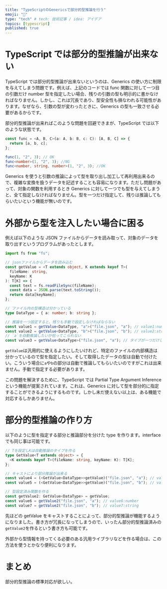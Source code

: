 ```yaml
---
title: "TypeScriptのGenericsで部分的型推論を行う"
emoji: "🎴"
type: "tech" # tech: 技術記事 / idea: アイデア
topics: [typescript]
published: true
---
```


# TypeScript では部分的型推論が出来ない

TypeScript では部分的型推論が出来ないというのは、Generics の使い方に制限を与えてしまう問題です。例えば、上記のコードでは func 関数に対して一つ目の引数だけ number 型を指定したい場合、残りの引数の型も明示的に書かなければなりません。しかし、これは冗長であり、型安全性も損なわれる可能性があります。なぜなら、引数の型が変わったときに、Generics の型も一致させる必要があるからです。

部分的型推論が出来ればこのような問題を回避できまが、TypeScript では以下のような状態です。

```ts
const func = <A, B, C>(a: A, b: B, c: C): [A, B, C] => {
  return [a, b, c];
};

func(1, "2", 3); // OK
func<number>(1, "2", 3); //NG
func<number, string, number>(1, "2", 3); //OK
```

Generics を使うと引数の推論によって型を取り出し加工して再利用出来るので、複雑な変換を扱うデータを記述することも容易になります。ただし問題があって、対象の関数を利用するとき Generics に対して一つでも型を与えてしまうと、全て指定しなければなりません。型を一つだけ指定して、残りは推論してもらいたいという機能が無いのです。

# 外部から型を注入したい場合に困る

例えば以下のような JSON ファイルからデータを読み取って、対象のデータを取り出すというプログラムがあったとします。

```ts
import fs from "fs";

// jsonファイルからデータを読み込む
const getValue = <T extends object, K extends keyof T>(
  fileName: string,
  keyName: K
): T[K] => {
  const text = fs.readFileSync(fileName);
  const data = JSON.parse(text.toString());
  return data[keyName];
};

// ファイル内の型構造は分かっている
type DataType = { a: number; b: string };

// 推論を一つ設定すると、残りも手動で設定しなければならない
const value1 = getValue<DataType, "a">("file.json", "a"); // value1:number
const value2 = getValue<DataType, "b">("file.json", "b"); // value2:string
// `a`を自動推論したいが拾ってこられない
const value3 = getValue<DataType>("file.json", "a"); // タイプが一つだけしか指定されていないのでError
```

`getValue`は汎用的に使えるようにしたいけれど、特定のファイルの内部構造は分かっているので型を指定したい。そして取得したデータの型は自動で付けたい。こういう場合に`a`や`b`の部分は自動で推論してもらいたいのですがこれは出来ません。手動で指定する必要があります。

この問題を解決するために、TypeScript では Partial Type Argument Inference という機能が提案されています。これは、Generics に対して型を部分的に指定することができるようにするものです。しかし未だ使えない以上は、ある機能で対応するしかありません。

# 部分的型推論の作り方

以下のように型を指定する部分と推論部分を分けた type を作ります。interface でも同じ事は可能です。

```ts
// Tを設定しKは自動推論のタイプを作る
type GetValue<T extends object> = {
  <K extends keyof T>(fileName: string, keyName: K): T[K];
};

// キャストにより部分推論が出来る
const value4 = (<GetValue<DataType>>getValue)("file.json", "a"); // value4:number
const value5 = (<GetValue<DataType>>getValue)("file.json", "b"); // value5:string

// 型設定済み関数を作る
const getValue2: GetValue<DataType> = getValue;
const value6 = getValue2("file.json", "a"); // value6:number
const value7 = getValue2("file.json", "b"); // value7:string
```

先ほどの getValue をキャストすることによって、部分的型推論が機能するようになりました。書き方が冗長になってしまうので、いったん部分的型推論済みの`getValue2`を作るという書き方も可能です。

外部から型情報を持ってくる必要のある汎用ライブラリなどを作る場合は、この方法を使うとかなり便利になります。

# まとめ

部分的型推論の標準対応が欲しい。
